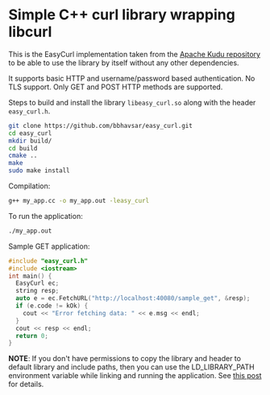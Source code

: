 # Simple C++ curl library wrapping libcurl

This is the EasyCurl implementation taken from the
[Apache Kudu repository](https://github.com/apache/kudu/blob/master/src/kudu/util/curl_util.h#L46)
to be able to use the library by itself without any other dependencies.

It supports basic HTTP and username/password based authentication. No TLS support.
Only GET and POST HTTP methods are supported.

Steps to build and install the library `libeasy_curl.so` along with the header `easy_curl.h`.
```bash
git clone https://github.com/bbhavsar/easy_curl.git
cd easy_curl
mkdir build/
cd build
cmake ..
make
sudo make install
```

Compilation:
```bash
g++ my_app.cc -o my_app.out -leasy_curl
```

To run the application:
```bash
./my_app.out
```

Sample GET application:
```c++
#include "easy_curl.h"
#include <iostream>
int main() {
  EasyCurl ec;
  string resp;
  auto e = ec.FetchURL("http://localhost:40080/sample_get", &resp);
  if (e.code != kOk) {
    cout << "Error fetching data: " << e.msg << endl;
  }               
  cout << resp << endl;
  return 0;                                                       
}
```

**NOTE**: If you don't have permissions to copy the library and header to default library
and include paths, then you can use the LD_LIBRARY_PATH environment variable while linking
and running the application. See [this post](https://www.cs.swarthmore.edu/~newhall/unixhelp/howto_C_libraries.html) for details.

